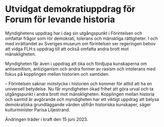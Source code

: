 # Utvidgat demokratiuppdrag för Forum för levande historia

Myndighetens uppdrag har i dag sin utgångspunkt i Förintelsen och omfattar frågor som rör demokrati, tolerans och mänskliga rättigheter. I och med inrättandet av Sveriges museum om förintelsen ser regeringen behov att vidga FLH:s uppdrag till att också omfatta andra brott mot mänskligheten.

Myndigheten får även i uppdrag att öka och fördjupa kunskaperna om antisemitism, antiziganism och andra former av rasism och intolerans med fokus på kopplingen mellan historien och samtiden.

– Förintelsen saknar motstycke i historien och kommer för alltid att ha en universell betydelse. Nu får myndigheten ökad frihet att göra urval och ta utgångspunkt i andra brott mot mänskligheten. Kopplingen mellan historia och samtid är avgörande och myndigheten har ett viktigt uppdrag att belysa demokratiska grundläggande värden utifrån historiska kunskaper, säger kulturminister Parisa Liljestrand.

Ändringen träder i kraft den 15 juni 2023\.
